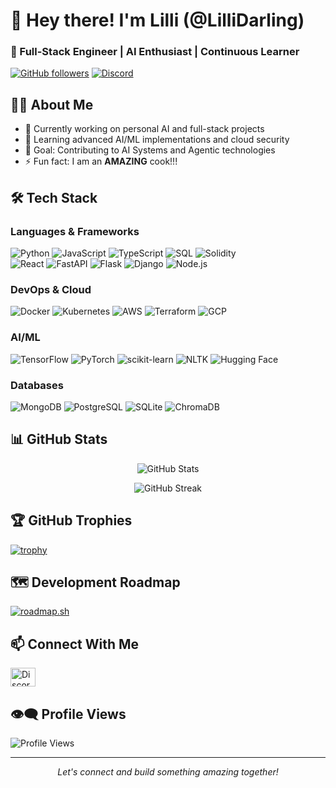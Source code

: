 # 👋 Hey there! I'm Lilli (@LilliDarling)
### 🚀 Full-Stack Engineer | AI Enthusiast | Continuous Learner

[![GitHub followers](https://img.shields.io/github/followers/LilliDarling?label=Follow&style=social)](https://github.com/LilliDarling)
[![Discord](https://img.shields.io/badge/Discord-@lillith__rising-7289DA?style=flat&logo=discord&logoColor=white)](https://discord.com)

## 👩‍💻 About Me
- 🔭 Currently working on personal AI and full-stack projects
- 🌱 Learning advanced AI/ML implementations and cloud security
- 🎯 Goal: Contributing to AI Systems and Agentic technologies
- ⚡ Fun fact: I am an **AMAZING** cook!!!

## 🛠 Tech Stack

### Languages & Frameworks
![Python](https://img.shields.io/badge/-Python-3776AB?style=flat&logo=Python&logoColor=white)
![JavaScript](https://img.shields.io/badge/-JavaScript-F7DF1E?style=flat&logo=javascript&logoColor=black)
![TypeScript](https://img.shields.io/badge/-TypeScript-3178C6?style=flat&logo=typescript&logoColor=white)
![SQL](https://img.shields.io/badge/-SQL-4479A1?style=flat&logo=mysql&logoColor=white)
![Solidity](https://img.shields.io/badge/-Solidity-363636?style=flat&logo=solidity&logoColor=white)  
![React](https://img.shields.io/badge/-React-61DAFB?style=flat&logo=react&logoColor=black)
![FastAPI](https://img.shields.io/badge/-FastAPI-009688?style=flat&logo=fastapi&logoColor=white)
![Flask](https://img.shields.io/badge/-Flask-000000?style=flat&logo=flask&logoColor=white)
![Django](https://img.shields.io/badge/-Django-092E20?style=flat&logo=django&logoColor=white)
![Node.js](https://img.shields.io/badge/-Node.js-339933?style=flat&logo=nodedotjs&logoColor=white)

### DevOps & Cloud
![Docker](https://img.shields.io/badge/-Docker-2496ED?style=flat&logo=docker&logoColor=white)
![Kubernetes](https://img.shields.io/badge/-Kubernetes-326CE5?style=flat&logo=kubernetes&logoColor=white)
![AWS](https://img.shields.io/badge/-AWS-232F3E?style=flat&logo=amazon-aws&logoColor=white)
![Terraform](https://img.shields.io/badge/-Terraform-7B42BC?style=flat&logo=terraform&logoColor=white)
![GCP](https://img.shields.io/badge/-GCP-4285F4?style=flat&logo=googlecloud&logoColor=white)

### AI/ML
![TensorFlow](https://img.shields.io/badge/-TensorFlow-FF6F00?style=flat&logo=tensorflow&logoColor=white)
![PyTorch](https://img.shields.io/badge/-PyTorch-EE4C2C?style=flat&logo=pytorch&logoColor=white)
![scikit-learn](https://img.shields.io/badge/-scikit%20learn-F7931E?style=flat&logo=scikit-learn&logoColor=white)
![NLTK](https://img.shields.io/badge/-NLTK-3776AB?style=flat&logo=python&logoColor=white)
![Hugging Face](https://img.shields.io/badge/-Hugging%20Face-FFD21E?style=flat&logo=huggingface&logoColor=black)

### Databases
![MongoDB](https://img.shields.io/badge/-MongoDB-47A248?style=flat&logo=mongodb&logoColor=white)
![PostgreSQL](https://img.shields.io/badge/-PostgreSQL-336791?style=flat&logo=postgresql&logoColor=white)
![SQLite](https://img.shields.io/badge/-SQLite-003B57?style=flat&logo=sqlite&logoColor=white)
![ChromaDB](https://img.shields.io/badge/-ChromaDB-000000?style=flat&logo=data:image/svg+xml;base64,&logoColor=white)

## 📊 GitHub Stats

<p align="center">
  <img src="https://github-readme-stats.vercel.app/api?username=LilliDarling&show_icons=true&theme=radical" alt="GitHub Stats" />
</p>

<p align="center">
  <img src="https://github-readme-streak-stats.herokuapp.com/?user=LilliDarling&theme=radical" alt="GitHub Streak" />
</p>

## 🏆 GitHub Trophies
[![trophy](https://github-profile-trophy.vercel.app/?username=LilliDarling&theme=radical&column=7)](https://github.com/ryo-ma/github-profile-trophy)

## 🗺 Development Roadmap
[![roadmap.sh](https://roadmap.sh/card/tall/66b23099d9896b3d142321e1?variant=dark)](https://roadmap.sh)

## 📫 Connect With Me
<p align="left">
  <a href="https://discord.com" target="blank">
    <img align="center" src="https://raw.githubusercontent.com/rahuldkjain/github-profile-readme-generator/master/src/images/icons/Social/discord.svg" alt="Discord" height="30" width="40" />
  </a>
  <!-- Add other social media icons as needed -->
</p>

## 👁‍🗨 Profile Views
![Profile Views](https://komarev.com/ghpvc/?username=LilliDarling&color=blueviolet)

---

<p align="center">
  <i>Let's connect and build something amazing together!</i>
</p>
